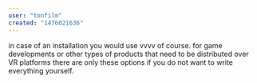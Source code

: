 ```yaml
---
user: "tonfilm"
created: "1476021636"
---
```


in case of an installation you would use vvvv of course. for game developments or other types of products that need to be distributed over VR platforms there are only these options if you do not want to write everything yourself.
